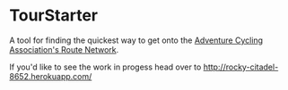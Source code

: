 TourStarter
===========

A tool for finding the quickest way to get onto the [Adventure Cycling Association's Route Network](http://www.adventurecycling.org/routes/network.cfm).

If you'd like to see the work in progess head over to http://rocky-citadel-8652.herokuapp.com/ 
